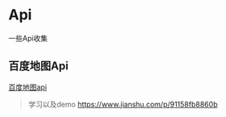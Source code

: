 # Api
一些Api收集

## 百度地图Api
[百度地图api](https://lbs.qq.com/)
> 学习以及demo  https://www.jianshu.com/p/91158fb8860b

